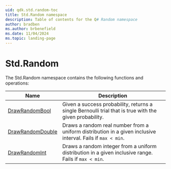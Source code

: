 ```yaml
---
uid: qdk.std.random-toc
title: Std.Random namespace
description: Table of contents for the Q# Random namespace
author: bradben
ms.author: brbenefield
ms.date: 11/04/2024
ms.topic: landing-page
---
```


# Std.Random

The Std.Random namespace contains the following functions and operations:

| Name | Description |
|------|-------------|
| [DrawRandomBool](xref:Qdk.Std.Random.DrawRandomBool) | Given a success probability, returns a single Bernoulli trial that is true with the given probability.  |
| [DrawRandomDouble](xref:Qdk.Std.Random.DrawRandomDouble) | Draws a random real number from a uniform distribution in a given inclusive interval. Fails if `max < min`.  |
| [DrawRandomInt](xref:Qdk.Std.Random.DrawRandomInt) | Draws a random integer from a uniform distribution in a given inclusive range. Fails if `max < min`.  |
